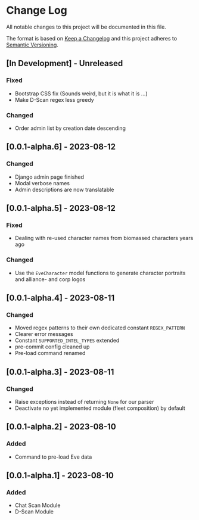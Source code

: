 # Change Log

All notable changes to this project will be documented in this file.

The format is based on [Keep a Changelog](http://keepachangelog.com/)
and this project adheres to [Semantic Versioning](http://semver.org/).


## [In Development] - Unreleased

### Fixed

- Bootstrap CSS fix (Sounds weird, but it is what it is …)
- Make D-Scan regex less greedy

### Changed

- Order admin list by creation date descending


## [0.0.1-alpha.6] - 2023-08-12

### Changed

- Django admin page finished
- Modal verbose names
- Admin descriptions are now translatable


## [0.0.1-alpha.5] - 2023-08-12

### Fixed

- Dealing with re-used character names from biomassed characters years ago

### Changed

- Use the `EveCharacter` model functions to generate character portraits and alliance-
  and corp logos


## [0.0.1-alpha.4] - 2023-08-11

### Changed

- Moved regex patterns to their own dedicated constant `REGEX_PATTERN`
- Clearer error messages
- Constant `SUPPORTED_INTEL_TYPES` extended
- pre-commit config cleaned up
- Pre-load command renamed


## [0.0.1-alpha.3] - 2023-08-11

### Changed

- Raise exceptions instead of returning `None` for our parser
- Deactivate no yet implemented module (fleet composition) by default


## [0.0.1-alpha.2] - 2023-08-10

### Added

- Command to pre-load Eve data


## [0.0.1-alpha.1] - 2023-08-10

### Added

- Chat Scan Module
- D-Scan Module
